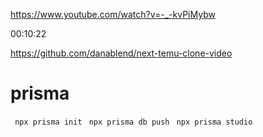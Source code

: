 https://www.youtube.com/watch?v=-_-kvPiMybw

00:10:22


https://github.com/danablend/next-temu-clone-video


# prisma

``` npx prisma init```
``` npx prisma db push```
``` npx prisma studio```
